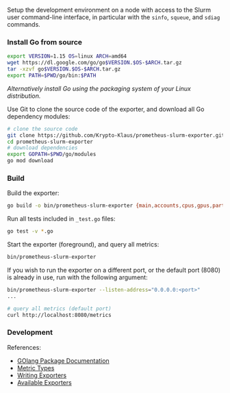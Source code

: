 Setup the development environment on a node with access to the Slurm user
command-line interface, in particular with the `sinfo`, `squeue`, and `sdiag`
commands.

### Install Go from source

```bash
export VERSION=1.15 OS=linux ARCH=amd64
wget https://dl.google.com/go/go$VERSION.$OS-$ARCH.tar.gz
tar -xzvf go$VERSION.$OS-$ARCH.tar.gz
export PATH=$PWD/go/bin:$PATH
```

_Alternatively install Go using the packaging system of your Linux distribution._

Use Git to clone the source code of the exporter, and download all Go dependency
modules:

```bash
# clone the source code
git clone https://github.com/Krypto-Klaus/prometheus-slurm-exporter.git
cd prometheus-slurm-exporter
# download dependencies
export GOPATH=$PWD/go/modules
go mod download
```

### Build

Build the exporter:

```bash
go build -o bin/prometheus-slurm-exporter {main,accounts,cpus,gpus,partitions,node,nodes,queue,scheduler,sshare,users}.go
```

Run all tests included in `_test.go` files:

```bash
go test -v *.go
```

Start the exporter (foreground), and query all metrics:

```bash
bin/prometheus-slurm-exporter
```

If you wish to run the exporter on a different port, or the default port (8080) is already in use, run with the following argument:

```bash
bin/prometheus-slurm-exporter --listen-address="0.0.0.0:<port>"
...

# query all metrics (default port)
curl http://localhost:8080/metrics
```

### Development

References:

* [GOlang Package Documentation](https://godoc.org/github.com/prometheus/client_golang/prometheus)
* [Metric Types](https://prometheus.io/docs/concepts/metric_types/)
* [Writing Exporters](https://prometheus.io/docs/instrumenting/writing_exporters/)
* [Available Exporters](https://prometheus.io/docs/instrumenting/exporters/)
